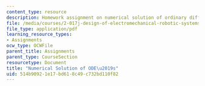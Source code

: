 ```yaml
---
content_type: resource
description: Homework assignment on numerical solution of ordinary differential equations.
file: /media/courses/2-017j-design-of-electromechanical-robotic-systems-fall-2009/514b90921e17bd618c49c732bd110f82_MIT2_017JF09_p13.pdf
file_type: application/pdf
learning_resource_types:
- Assignments
ocw_type: OCWFile
parent_title: Assignments
parent_type: CourseSection
resourcetype: Document
title: "Numerical Solution of ODE\u2019s"
uid: 514b9092-1e17-bd61-8c49-c732bd110f82
---
```

